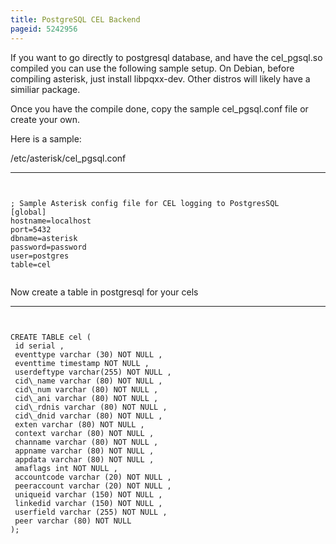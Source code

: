 ```yaml
---
title: PostgreSQL CEL Backend
pageid: 5242956
---
```


If you want to go directly to postgresql database, and have the cel\_pgsql.so compiled you can use the following sample setup. On Debian, before compiling asterisk, just install libpqxx-dev. Other distros will likely have a similiar package.


Once you have the compile done, copy the sample cel\_pgsql.conf file or create your own. 


Here is a sample: 


/etc/asterisk/cel\_pgsql.conf




---

  
  


```


; Sample Asterisk config file for CEL logging to PostgresSQL 
[global] 
hostname=localhost 
port=5432 
dbname=asterisk 
password=password 
user=postgres 
table=cel 


```


Now create a table in postgresql for your cels 




---

  
  


```


CREATE TABLE cel (
 id serial , 
 eventtype varchar (30) NOT NULL ,
 eventtime timestamp NOT NULL ,
 userdeftype varchar(255) NOT NULL ,
 cid\_name varchar (80) NOT NULL , 
 cid\_num varchar (80) NOT NULL ,
 cid\_ani varchar (80) NOT NULL , 
 cid\_rdnis varchar (80) NOT NULL ,
 cid\_dnid varchar (80) NOT NULL ,
 exten varchar (80) NOT NULL ,
 context varchar (80) NOT NULL , 
 channame varchar (80) NOT NULL ,
 appname varchar (80) NOT NULL ,
 appdata varchar (80) NOT NULL , 
 amaflags int NOT NULL ,
 accountcode varchar (20) NOT NULL ,
 peeraccount varchar (20) NOT NULL ,
 uniqueid varchar (150) NOT NULL ,
 linkedid varchar (150) NOT NULL , 
 userfield varchar (255) NOT NULL ,
 peer varchar (80) NOT NULL 
);


```


